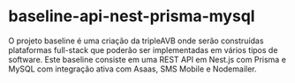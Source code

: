 # baseline-api-nest-prisma-mysql

O projeto baseline é uma criação da tripleAVB onde serão construídas plataformas full-stack que poderão ser implementadas em vários tipos de software. 
Este baseline consiste em uma REST API em Nest.js com Prisma e MySQL com integração ativa com Asaas, SMS Mobile e Nodemailer.
